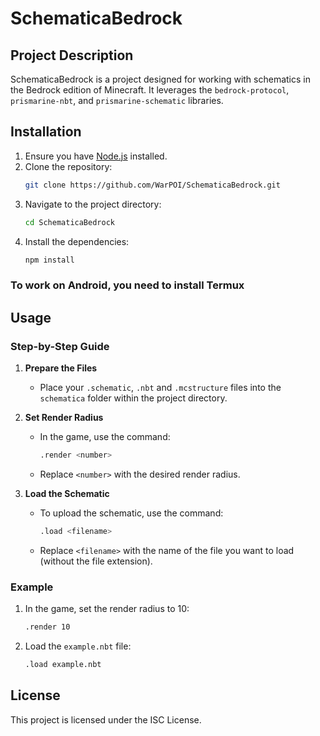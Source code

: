# SchematicaBedrock

## Project Description
SchematicaBedrock is a project designed for working with schematics in the Bedrock edition of Minecraft. It leverages the `bedrock-protocol`, `prismarine-nbt`, and `prismarine-schematic` libraries.

## Installation
1. Ensure you have [Node.js](https://nodejs.org/en/download) installed.
2. Clone the repository:
   ```sh
   git clone https://github.com/WarPOI/SchematicaBedrock.git
   ```
3. Navigate to the project directory:
   ```sh
   cd SchematicaBedrock
   ```
4. Install the dependencies:
   ```sh
   npm install
   ```

### To work on Android, you need to install Termux

## Usage

### Step-by-Step Guide

1. **Prepare the Files**
   - Place your `.schematic`, `.nbt` and `.mcstructure` files into the `schematica` folder within the project directory.

2. **Set Render Radius**
   - In the game, use the command:
     ```sh
     .render <number>
     ```
   - Replace `<number>` with the desired render radius.

3. **Load the Schematic**
   - To upload the schematic, use the command:
     ```sh
     .load <filename>
     ```
   - Replace `<filename>` with the name of the file you want to load (without the file extension).

### Example

1. In the game, set the render radius to 10:
   ```sh
   .render 10
   ```
2. Load the `example.nbt` file:
   ```sh
   .load example.nbt
   ```


## License
This project is licensed under the ISC License.